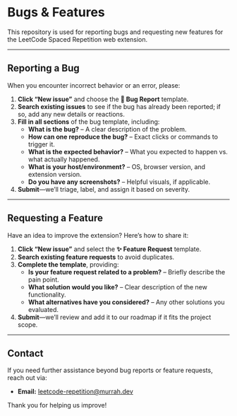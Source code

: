 # Bugs & Features

This repository is used for reporting bugs and requesting new features for the LeetCode Spaced Repetition web extension.

---

## Reporting a Bug

When you encounter incorrect behavior or an error, please:

1. **Click “New issue”** and choose the **🐛 Bug Report** template.  
2. **Search existing issues** to see if the bug has already been reported; if so, add any new details or reactions.  
3. **Fill in all sections** of the bug template, including:  
   * **What is the bug?** – A clear description of the problem.  
   * **How can one reproduce the bug?** – Exact clicks or commands to trigger it.  
   * **What is the expected behavior?** – What you expected to happen vs. what actually happened.  
   * **What is your host/environment?** – OS, browser version, and extension version.  
   * **Do you have any screenshots?** – Helpful visuals, if applicable.  
4. **Submit**—we’ll triage, label, and assign it based on severity.

---

## Requesting a Feature

Have an idea to improve the extension? Here’s how to share it:

1. **Click “New issue”** and select the **✨ Feature Request** template.  
2. **Search existing feature requests** to avoid duplicates.  
3. **Complete the template**, providing:  
   * **Is your feature request related to a problem?** – Briefly describe the pain point.  
   * **What solution would you like?** – Clear description of the new functionality.  
   * **What alternatives have you considered?** – Any other solutions you evaluated.  
4. **Submit**—we’ll review and add it to our roadmap if it fits the project scope.

---

## Contact

If you need further assistance beyond bug reports or feature requests, reach out via:

* **Email:** [leetcode-repetition@murrah.dev](mailto:leetcode-repetition@murrah.dev)

Thank you for helping us improve!
